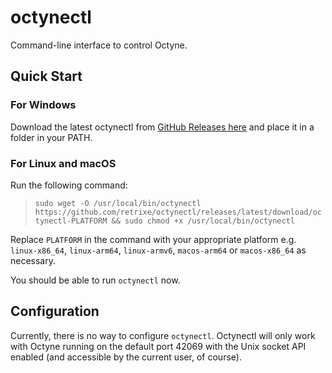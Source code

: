 # octynectl

Command-line interface to control Octyne.

## Quick Start

### For Windows

Download the latest octynectl from [GitHub Releases here](https://github.com/retrixe/octynectl/releases/latest) and place it in a folder in your PATH.

### For Linux and macOS

Run the following command:

> `sudo wget -O /usr/local/bin/octynectl https://github.com/retrixe/octynectl/releases/latest/download/octynectl-PLATFORM && sudo chmod +x /usr/local/bin/octynectl`

Replace `PLATFORM` in the command with your appropriate platform e.g. `linux-x86_64`, `linux-arm64`, `linux-armv6`, `macos-arm64` or `macos-x86_64` as necessary.

You should be able to run `octynectl` now.

## Configuration

Currently, there is no way to configure `octynectl`. Octynectl will only work with Octyne running on the default port 42069 with the Unix socket API enabled (and accessible by the current user, of course).

